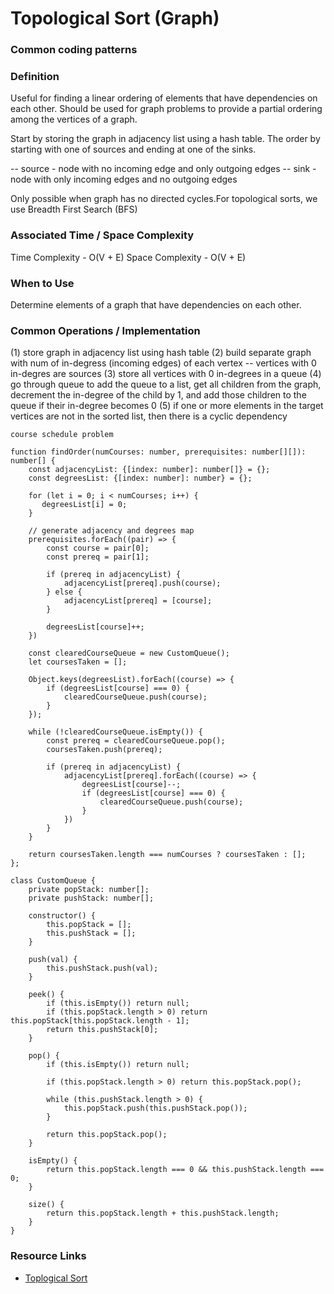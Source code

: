 # Topological Sort (Graph)

### Common coding patterns

### Definition
Useful for finding a linear ordering of elements that have dependencies on each other. Should be used for graph problems to provide a partial ordering among the vertices of a graph.

Start by storing the graph in adjacency list using a hash table. The order by starting with one of sources and ending at one of the sinks.

  -- source - node with no incoming edge and only outgoing edges
  -- sink - node with only incoming edges and no outgoing edges

Only possible when graph has no directed cycles.For topological sorts, we use Breadth First Search (BFS)

### Associated Time / Space Complexity
Time Complexity - O(V + E)
Space Complexity - O(V + E)

### When to Use
Determine elements of a graph that have dependencies on each other.

### Common Operations / Implementation

(1) store graph in adjacency list using hash table
(2) build separate graph with num of in-degress (incoming edges) of each vertex
  -- vertices with 0 in-degres are sources
(3) store all vertices with 0 in-degrees in a queue
(4) go through queue to add the queue to a list, get all children from the graph, decrement the in-degree of the child by 1, and add those children to the queue if their in-degree becomes 0
(5) if one or more elements in the target vertices are not in the sorted list, then there is a cyclic dependency

```
course schedule problem

function findOrder(numCourses: number, prerequisites: number[][]): number[] {
    const adjacencyList: {[index: number]: number[]} = {};
    const degreesList: {[index: number]: number} = {};
    
    for (let i = 0; i < numCourses; i++) {
       degreesList[i] = 0;
    }
    
    // generate adjacency and degrees map
    prerequisites.forEach((pair) => {
        const course = pair[0];
        const prereq = pair[1];
        
        if (prereq in adjacencyList) {
            adjacencyList[prereq].push(course);
        } else {
            adjacencyList[prereq] = [course];
        }
        
        degreesList[course]++;
    })
        
    const clearedCourseQueue = new CustomQueue();
    let coursesTaken = [];

    Object.keys(degreesList).forEach((course) => {
        if (degreesList[course] === 0) {
            clearedCourseQueue.push(course);
        }
    });
    
    while (!clearedCourseQueue.isEmpty()) {
        const prereq = clearedCourseQueue.pop();
        coursesTaken.push(prereq);
        
        if (prereq in adjacencyList) {
            adjacencyList[prereq].forEach((course) => {
                degreesList[course]--;
                if (degreesList[course] === 0) {
                    clearedCourseQueue.push(course);
                }
            })
        }
    }

    return coursesTaken.length === numCourses ? coursesTaken : [];
};

class CustomQueue {
    private popStack: number[];
    private pushStack: number[];

    constructor() {
        this.popStack = [];
        this.pushStack = [];
    }
    
    push(val) {
        this.pushStack.push(val);
    }
    
    peek() {
        if (this.isEmpty()) return null;
        if (this.popStack.length > 0) return this.popStack[this.popStack.length - 1];
        return this.pushStack[0];
    }
    
    pop() {
        if (this.isEmpty()) return null;
        
        if (this.popStack.length > 0) return this.popStack.pop();
        
        while (this.pushStack.length > 0) {
            this.popStack.push(this.pushStack.pop());
        }
        
        return this.popStack.pop();
    }
    
    isEmpty() {
        return this.popStack.length === 0 && this.pushStack.length === 0;
    }

    size() {
        return this.popStack.length + this.pushStack.length;
    }
}
```

### Resource Links
* [Toplogical Sort](https://emre.me/coding-patterns/topological-sort/)

